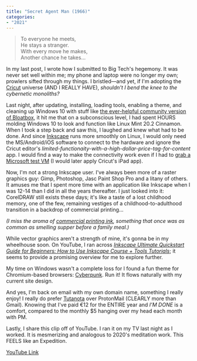 ```yaml
---
title: "Secret Agent Man (1966)"
categories:
- "2021"
---
```


> To everyone he meets,   
> He stays a stranger.  
> With every move he makes,  
> Another chance he takes...

In my last post, I wrote how I submitted to Big Tech's hegemony.  It was never set well within me; my phone and laptop were no longer my own; prowlers sifted through my things.  I bristled—and yet, if I'm adopting the [Cricut](https://cricut.com/en_us/) universe (AND I REALLY HAVE), *shouldn't I bend the knee to the cybernetic monoliths?*

Last night, after updating, installing, loading tools, enabling a theme, and cleaning up Windows 10 with stuff like [the ever-helpful community version of Bloatbox](https://github.com/builtbybel/bloatbox), it hit me that on a subconscious level, I had spent HOURS molding Windows 10 to look and function like Linux Mint 20.2 Cinnamon. When I took a step back and saw this, I laughed and knew what had to be done.  And since [Inkscape](https://inkscape.org/) runs more smoothly on Linux, I would only need the MS/Android/iOS software to connect to the hardware and ignore the Cricut editor's *limited-functionaity-with-a-high-dollar-price-tag-for-content* app.  I would find a way to make the connectivity work even if I had to [grab a Microsoft test VM](https://developer.microsoft.com/en-us/microsoft-edge/tools/vms/) (I would later apply Cricut's iPad app).

Now, I'm not a strong Inkscape user.  I've always been more of a raster graphics guy: Gimp, Photoshop, Jasc Paint Shop Pro and a litany of others.  It amuses me that I spent more time with an application like Inkscape when I was 12-14 than I did in all the years thereafter.  I just looked into it: CorelDRAW still exists these days; it's like a taste of a lost childhood memory, one of the few, remaining vestiges of a childhood-to-adulthood transition in a backdrop of commercial printing...

*(I miss the aroma of [commercial printing ink](https://vansonink.com/products/), something that once was as common as smelling supper before a family meal.)*

While vector graphics aren't a strength of mine, it's gonna be in my wheelhouse soon.  On YouTube, I ran across [*Inkscape Ultimate Quickstart Guide for Beginners: How to Use Inkscape Course + Tools Tutorials*](https://www.youtube.com/watch?v=girjT1RlShM); it seems to provide a promising overview for me to explore further.

My time on Windows wasn't a complete loss for I found a fun theme for Chromium-based browsers: [Cyberpunk](https://chrome.google.com/webstore/detail/cyberpunk/ekkfihjmcoeplagmladakeignpdaecmc).  Run it!  It flows naturally with my current site design.

And yes, I'm back on email with my own domain name, something I really enjoy!  I really do prefer [Tutanota](https://tutanota.com/) over ProtonMail (CLEARLY more than Gmail).  Knowing that I've paid €12 for the ENTIRE year and *I'M DONE* is a comfort, compared to the monthly $5 hanging over my head each month with PM.

Lastly, I share this clip off of YouTube.  I ran it on my TV last night as I worked.  It is mesmerizing and analogous to 2020's meditation work. This FEELS like an Expedition.

[YouTube Link](https://www.youtube.com/watch?v=XccPsuqAz4E)